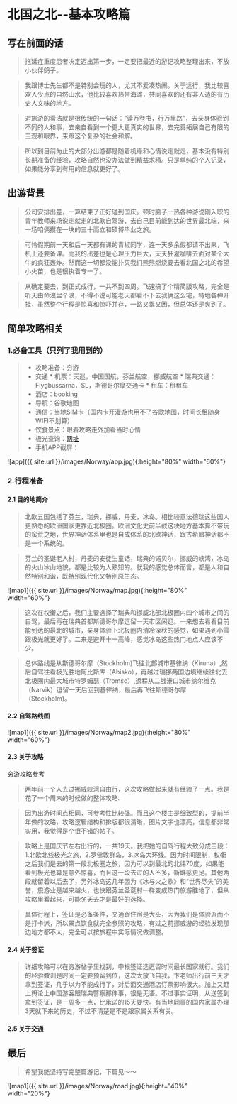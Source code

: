 # 北国之北--基本攻略篇

## ​写在前面的话

> 拖延症重度患者决定迈出第一步，一定要把最近的游记攻略整理出来，不放小伙伴鸽子。  

> 我跟博士先生都不是特别会玩的人，尤其不爱凑热闹。关于远行，我比较喜欢人少点的自然山水，他比较喜欢热带海滩，共同喜欢的还有非人造的有历史人文味的地方。 
 
> 对旅游的看法就是很传统的一句话：“读万卷书，行万里路”，去亲身体验到不同的人和事，去亲自看到一个更大更真实的世界，去完善拓展自己有限的三观和眼界，来跟这个复杂的社会和解。 
 
> 所以到目前为止的大部分出游都是随着机缘和心情说走就走，基本没有特别长期准备的经验，攻略自然也没办法做到精益求精。只是单纯的个人记录，如果能分享到有用的信息就更好了。

## 出游背景
> 公司安排出差，一算结束了正好碰到国庆。顿时脑子一热各种游说刚入职的青年教师来场说走就走的北欧自驾游，去自己目前能到达的世界最北端，来一场咱俩攒在一块的三十而立和硕博毕业之旅。  
 
> 可怜假期前一天和后一天都有课的青椒同学，连一天多余假都请不出来，飞机上还要备课。而我的出差也是心理压力巨大，天天狂灌咖啡去面对某个大牛的疯狂轰炸。然而这一切都没能扑灭我们熊熊燃烧要去看北国之北的希望小火苗，也是很执着专一了。 
   
> 从确定要去，到正式成行，一共不到四周。飞速搞了个精简版攻略，完全是听天由命浪里个浪，不得不说可能老天都看不下去我俩这么宅，特地各种开挂，虽然整个行程是惊喜和惊吓并存，一路又累又困，但总体还是爽到了。

## 简单攻略相关

### 1.必备工具（只列了我用到的）

> - 攻略准备：穷游
> - 交通
    * 机票：天巡，中国国航，芬兰航空，挪威航空
    * 瑞典交通：Flygbussarna，SL，斯德哥尔摩交通卡
    * 租车：租租车
> - 酒店：booking
> - 导航：谷歌地图
> - 通信：当地SIM卡（国内卡开漫游也用不了谷歌地图，时间长租随身WIFI不划算）
> - 饮食景点：跟着攻略走外加看当时心情
> - 极光查询：[网址](http://www.gi.alaska.edu/auroraforecast)
> - 手机APP截屏：

![app]({{ site.url }}/images/Norway/app.jpg){:height="80%" width="60%"}

### 2.行程准备

#### 2.1 目的地简介

> 北欧五国包括了芬兰，瑞典，挪威，丹麦，冰岛。相比较意法德瑞这些国人更熟悉的欧洲国家更靠近北极圈。欧洲文化史前半截这块地方基本算不带玩的蛮荒之地，世界神话体系里也是自成体系的北欧神话，跟古希腊神话都不是一个系统的。

> 芬兰的圣诞老人村，丹麦的安徒生童话，瑞典的诺贝尔，挪威的峡湾，冰岛的火山冰山地貌，都是比较为人熟知的。就我的感觉总体而言，都是人和自然特别和谐，既特别现代化又特别原生态。

![map1]({{ site.url }}/images/Norway/map.jpg){:height="80%" width="60%"}

>  这次在权衡之后，我们主要选择了瑞典和挪威北部北极圈内四个城市之间的自驾，最后再在瑞典首都斯德哥尔摩逗留一天市区闲逛。一来想去看看目前能到达的最北的城市，亲身体验下北极圈内清冷深秋的感觉，如果遇到小雪跟极光就更好了。二来是避开十一高峰，感觉冰岛这些热门地点人应该不少。

> 总体路线是从斯德哥尔摩（Stockholm)飞往北部城市基律纳（Kiruna）,然后自驾往看极光胜地阿比斯库（Abisko），再越过瑞挪两国边境继续往北去北极圈内最大城市特罗姆瑟（Tromso）,返程从二战港口城市纳尔维克（Narvik）逗留一天后回到基律纳，最后再飞往斯德哥尔摩（Stockholm)。

#### 2.2 自驾路线图

![map1]({{ site.url }}/images/Norway/map2.jpg){:height="80%" width="60%"}

#### 2.3 关于攻略
[穷游攻略参考](https://bbs.qyer.com/thread-2892069-1.html?authorid=2404899)

> 两年前一个人去过挪威峡湾自由行，这次攻略做起来就有经验了一点。我是花了一个周末的时候做的整体攻略.

> 因为出游时间点相同，可参考性比较强。而且这个楼主是细致型的，提前半年做的攻略，攻略逻辑结构和排版都很清晰，图片文字也漂亮，信息都非常实用，我觉得是个很不错的帖子。

> 攻略上是国庆节左右出行的，一共19天。我把她的自驾行程大致分成三段：1.北欧北线极光之旅，2.罗佛敦群岛，3.冰岛大环线。因为时间限制，权衡之后我们是去的第一段北极圈之旅，因为可以到最北的北纬70度，如果能看到极光也算是意外惊喜，而且这一段去过的人不多，新鲜感更足。其他两段就留着以后去了，另外冰岛这几年因为《冰与火之歌》和“世界尽头”的美誉，旅游业是越来越火，也快跟芬兰圣诞村一样变成热门旅游胜地了，但从攻略里看起来，可能冬天去才是最好的选择。

> 具体行程上，签证是必备条件，交通跟住宿是大头，因为我们是体验派而不是打卡派，所以景点饮食就完全参照的攻略，有过之前挪威游的经验发现那边地方都不大，完全可以按旅程中实际情况做调整。


#### 2.4 关于签证
> 详细攻略可以在穷游帖子里找到，申根签证选逗留时间最长国家就行。我们的经验教训是时间一定要预留到位，这次太放飞自我，卞老师出行前三天才拿到签证，几乎以为不能成行了，对后面交通酒店订票影响很大。加上又赶上舆论上中国游客跟瑞典警察那件事，很是无语。不过事实证明，从送签到拿到签证，是一周多一点，比承诺的15天要快。有当地同事的国内家属办理3天就下来的历史，不过不清楚是不是跟家属关系有关。

#### 2.5 关于交通

## 最后

> 希望我能坚持写完整篇游记，下篇见～～

![map1]({{ site.url }}/images/Norway/road.jpg){:height="40%" width="20%"}

